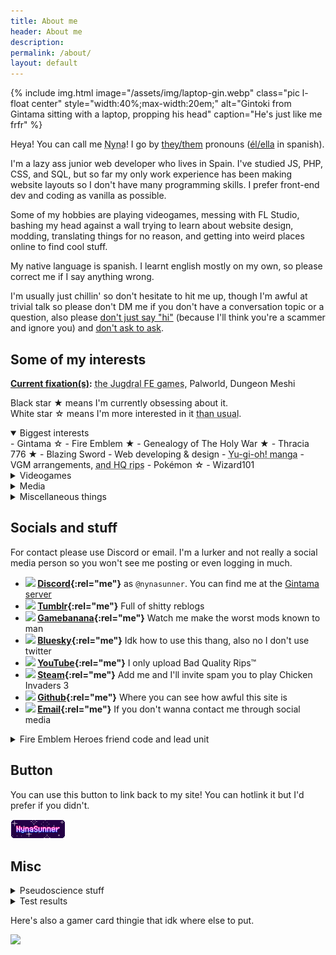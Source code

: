 ```yaml
---
title: About me
header: About me
description: 
permalink: /about/
layout: default
---
```

{% include img.html image="/assets/img/laptop-gin.webp" class="pic l-float center" style="width:40%;max-width:20em;" alt="Gintoki from Gintama sitting with a laptop, propping his head" caption="He's just like me frfr" %}

Heya! You can call me <abbr tabindex="0" title="Pronounced nee-nah">Nyna</abbr>! I go by [they/them](https://en.pronouns.page/they%26they/them/themself) pronouns ([él/ella](https://pronombr.es/%C3%A9l%26ella) in spanish).

I'm a lazy ass junior web developer who lives in Spain. I've studied JS, PHP, CSS, and SQL, but so far my only work experience has been making website layouts so I don't have many programming skills. I prefer front-end dev and coding as vanilla as possible.

Some of my hobbies are playing videogames, messing with FL Studio, bashing my head against a wall trying to learn about website design, modding, translating things for no reason, and getting into weird places online to find cool stuff.

My native language is spanish. I learnt english mostly on my own, so please correct me if I say anything wrong.

I'm usually just chillin' so don't hesitate to hit me up, though I'm awful at trivial talk so please don't DM me if you don't have a conversation topic or a question, also please [don't just say "hi"](https://nohello.net/) (because I'll think you're a scammer and ignore you) and [don't ask to ask](https://dontasktoask.com/).

## Some of my interests

**<u>Current fixation(s)</u>:** <abbr tabindex="0" title="Those are Fire Emblem Genealogy of the Holy War, and Fire Emblem Thracia 776">the Jugdral FE games</abbr>, Palworld, Dungeon Meshi

Black star ★ means I'm currently obsessing about it.<br>
White star ☆ means I'm more interested in it <abbr tabindex="0" title="And thus I'm more likely to obsess about it soon">than usual</abbr>.

<details open="">
	<summary class="bigsummary">Biggest interests</summary>
<div markdown="1">
- Gintama ☆
- Fire Emblem ★
	- Genealogy of The Holy War ★
	- Thracia 776 ★
	- Blazing Sword
- Web developing & design
- <abbr tabindex="0" title="Early manga/season zero is my fave">Yu-gi-oh! manga</abbr>
- VGM arrangements, <abbr tabindex="0" title="SiIvagunner, TTGD, Myskit, IkaGunner, etc">and HQ rips</abbr>
- Pokémon ☆
- Wizard101
</div>
</details>

<details>
	<summary class="bigsummary">Videogames</summary>
<div markdown="1">
- Drawn to Life
- Age of Empires II
- A Dance Of Fire And Ice
- Palworld ☆
- Minecraft ☆
- Terraria
- Ace Attorney
- The Sims
- Kid Icarus
- Slime Rancher
</div>
</details>

<details>
	<summary class="bigsummary">Media</summary>
<div markdown="1">
- BattleBots
- <abbr tabindex="0" title="I can't fight it.">Homestuck</abbr>
- Dungeon Meshi ☆
- <abbr tabindex="0" title="Joseph best jojo and Kakyoin best jobro">JoJo's Bizarre Adventure</abbr>
- Studio Ghibli movies
- Star Wars
- Warrior Cats
</div>
</details>

<details>
	<summary class="bigsummary">Miscellaneous things</summary>
<div markdown="1">
- YTPs, specially YTPMVs
- Dragons
- Wizards
- Knights
- Memes that everyone hates like amogus and morbius
- Space aesthetics
- Piracy, tee hee :3c
- Pyrotechnics and fire in general
- Biology
- Vexillology
</div>
</details>

## Socials and stuff

For contact please use Discord or email. I'm a lurker and not really a social media person so you won't see me posting or even logging in much.

- **<img class="svg" src="https://cdn.simpleicons.org/discord/black"/> [Discord](https://discordapp.com/users/378953414740148228){:rel="me"}** as `@nynasunner`. You can find me at the [Gintama server](https://discord.gg/gintama)
- **<img class="svg" src="https://cdn.simpleicons.org/tumblr/black"/> [Tumblr](https://nynasunner.tumblr.com){:rel="me"}** Full of shitty reblogs
- **<img class="svg" src="https://cdn.simpleicons.org/gamebanana/black"/> [Gamebanana](https://gamebanana.com/members/2174941){:rel="me"}** Watch me make the worst mods known to man
- **<img class="svg" src="https://cdn.simpleicons.org/bluesky/black"/> [Bluesky](https://bsky.app/profile/nynasunner.bsky.social){:rel="me"}** Idk how to use this thang, also no I don't use twitter
- **<img class="svg" src="https://cdn.simpleicons.org/youtube/black"/> [YouTube](https://www.youtube.com/channel/UC0N-oSjxH0Rkqlf8Rc6HGEg){:rel="me"}** I only upload Bad Quality Rips™
- **<img class="svg" src="https://cdn.simpleicons.org/steam/black"/> [Steam](https://steamcommunity.com/id/nynasunner){:rel="me"}** Add me and I'll invite spam you to play Chicken Invaders 3
- **<img class="svg" src="https://cdn.simpleicons.org/github/black"/> [Github](https://github.com/NynaSunner){:rel="me"}** Where you can see how awful this site is
- **<img class="svg" src="https://cdn.simpleicons.org/gmail/black"/> [Email](mailto:nynasunner@gmail.com){:rel="me"}** If you don't wanna contact me through social media

<details>
	<summary class="">Fire Emblem Heroes friend code and lead unit</summary>
<div markdown="1">
- Friend code: `6594639314`
- Lead unit:
{% include img.html image="/assets/img/feh.webp" style="max-width: 15em;" class="pic center" alt="Groom Roy +6" %}
</div>
</details>

## Button

You can use this button to link back to my site! You can hotlink it but I'd prefer if you didn't.

<img src="/assets/img/button.gif" style="image-rendering: crisp-edges;">

## Misc

<details>
	<summary class="bigsummary">Pseudoscience stuff</summary>
<div markdown="1">
I don't believe in these but personality tests are fun.
- **Zodiac**: ☀️Virgo, 🌙Aquarius, ⬆️Gemini
- **MBTI**: INTP-A / INFP-A
- **Enneagram**: 9w?
- **Classpect**: Knight of Space
- **Archetype**: Innocent self, Sage persona
</div>
</details>

<details>
	<summary class="bigsummary">Test results</summary>
<div>
	<ul>
		<li><a href="https://www.dragonflycave.com/quizzes/what-type-are-you/dragon"><img src="https://www.dragonflycave.com/typequiz/dragon.png" alt="Dragon" title="I am a Dragon-type!"></a></li>
		<li><a href="http://www.dragonflycave.com/quizzes/what-pokemon-are-you"><img src="http://www.dragonflycave.com/wpay/dragonite.gif" alt="I am a Dragonite!" title="Find out what Pokémon you are at The Cave of Dragonflies"></a></li>
		<li>{% include img.html image="/assets/img/hs/sign_06_01.png" alt="True Virgo" caption="True Virgo (Jade + Prospit + Space)" link="http://hs.hiveswap.com/ezodiac/truesign.php?TS=Virgo" %}</li>
	</ul>
</div>
</details>

Here's also a gamer card thingie that idk where else to put.
<div class="center">
	<a href="https://www.exophase.com/user/NynaSunner/"><img src="https://card.exophase.com/2/0/255356.png?1710630135"></a>
</div>
